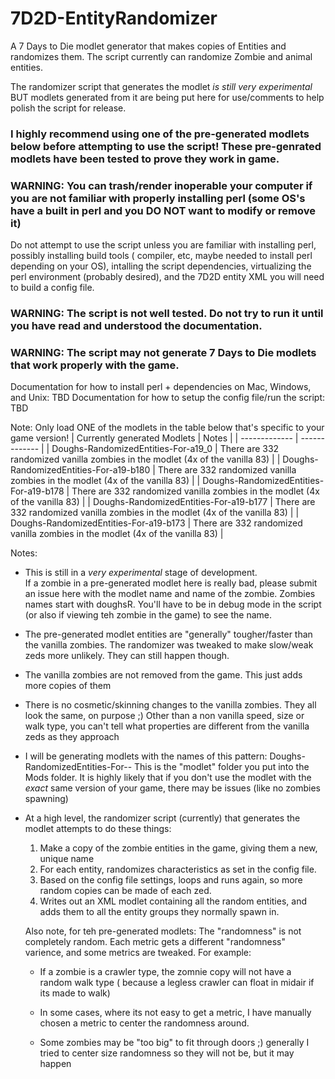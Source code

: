 # 7D2D-EntityRandomizer
A 7 Days to Die modlet generator that makes copies of Entities and randomizes them.
The script currently can randomize Zombie and animal entities.

The randomizer script that generates the modlet *is still very experimental* BUT modlets generated from it are being put here for use/comments to help polish the script for release.

### I highly recommend using one of the pre-generated modlets below before attempting to use the script!  These pre-genrated modlets have been tested to prove they work in game.

### WARNING: You can trash/render inoperable your computer if you are not familiar with properly installing perl (some OS's have a built in perl and you DO NOT want to modify or remove it)
Do not attempt to use the script unless you are familiar with installing perl, possibly installing build tools ( compiler, etc, maybe needed to install perl depending on your OS), intalling the script dependencies, virtualizing the perl environment (probably desired), and the 7D2D entity XML you will need to build a config file.

### WARNING: The script is not well tested. Do not try to run it until you have read and understood the documentation.
### WARNING: The script may not generate 7 Days to Die modlets that work properly with the game. 

Documentation for how to install perl + dependencies on Mac, Windows, and Unix: TBD
Documentation for how to setup the config file/run the script: TBD

Note: Only load ONE of the modlets in the table below that's specific to your game version!
| Currently generated Modlets  | Notes |
| ------------- | ------------- |
| Doughs-RandomizedEntities-For-a19_0 | There are 332 randomized vanilla zombies in the modlet (4x of the vanilla 83) |
| Doughs-RandomizedEntities-For-a19-b180 | There are 332 randomized vanilla zombies in the modlet (4x of the vanilla 83) |
| Doughs-RandomizedEntities-For-a19-b178 | There are 332 randomized vanilla zombies in the modlet (4x of the vanilla 83) |
| Doughs-RandomizedEntities-For-a19-b177 | There are 332 randomized vanilla zombies in the modlet (4x of the vanilla 83) |
| Doughs-RandomizedEntities-For-a19-b173 | There are 332 randomized vanilla zombies in the modlet (4x of the vanilla 83) |

Notes:
- This is still in a *very experimental* stage of development.  
  If a zombie in a pre-generated modlet here is really bad, please submit an issue here with the modlet name and name of the zombie. Zombies names start with doughsR<number>. You'll have to be in debug mode in the script (or also if viewing teh zombie in the game) to see the name.
- The pre-generated modlet entities are "generally" tougher/faster than the vanilla zombies. 
  The randomizer was tweaked to make slow/weak zeds more unlikely. They can still happen though.
- The vanilla zombies are not removed from the game.  This just adds more copies of them
- There is no cosmetic/skinning changes to the vanilla zombies. They all look the same, on purpose ;) 
  Other than a non vanilla speed, size or walk type, you can't tell what properties are different from the vanilla zeds as they approach
- I will be generating modlets with the names of this pattern: Doughs-RandomizedEntities-For-<major version>-<build version>
  This is the "modlet" folder you put into the Mods folder.
  It is highly likely that if you don't use the modlet with the *exact* same version of your game, there may be issues (like no zombies spawning)
  
- At a high level, the randomizer script (currently) that generates the modlet attempts to do these things:
  1. Make a copy of the zombie entities in the game, giving them a new, unique name
  2. For each entity, randomizes characteristics as set in the config file.
  3. Based on the config file settings, loops and runs again, so more random copies can be made of each zed.  
  4. Writes out an XML modlet containing all the random entities, and adds them to all the entity groups they normally spawn in.
  
  Also note, for teh pre-generated modlets:
  The "randomness" is not completely random.  Each metric gets a different "randomness" varience, and some metrics are tweaked.
  For example:
  - If a zombie is a crawler type, the zomnie copy will not have a random walk type ( because a legless crawler can float in midair if its made to walk)
  
  - In some cases, where its not easy to get a metric, I have manually chosen a metric to center the randomness around.
  
  - Some zombies may be "too big" to fit through doors ;)  generally I tried to center size randomness so they will not be, but it may happen

